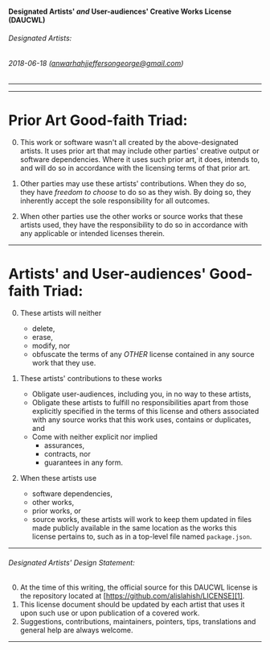 #### Designated  Artists' _and_  User-audiences' Creative Works License (DAUCWL)

###### Designated Artists:
###### 2018-06-18 (anwarhahjjeffersongeorge@gmail.com)

--------------------------------------------
--------------------------------------------
# Prior Art Good-faith Triad:
0. This work or software wasn't all created
by the above-designated artists. It uses
prior art that may include other parties'
creative output or software dependencies.
Where it uses such prior art, it does,
intends to, and will do so in accordance with
the licensing terms of that prior art.

0. Other parties may use these artists'
contributions. When they do so, they have
_freedom to choose_ to do so as they wish.
By doing so, they inherently accept the sole
responsibility for all outcomes.

0. When other parties use the other works or
source works that these artists used,
they have the responsibility to do so in
accordance with any applicable or intended
licenses therein.

--------------------------------------------
# Artists' and User-audiences' Good-faith Triad:
0. These artists will neither
    + delete,
    + erase,
    + modify, nor
    + obfuscate
  the terms of any _OTHER_ license contained
  in any source work that they use. 

0. These artists' contributions
to these works
    + Obligate user-audiences, including you, in
    no way to these artists,
    + Obligate these artists to fulfill no
    responsibilities apart from those
    explicitly specified in the terms of
    this license and others associated
    with any source works that this work uses,
    contains or duplicates, and
    + Come with neither explicit nor implied
      - assurances,
      - contracts, nor
      - guarantees in any form.

0. When these artists use
    + software dependencies,
    + other works,
    + prior works, or
    + source works,
these artists will work to keep them
updated in files made publicly available in
the same location as the works this license
pertains to, such as in a top-level file
named `package.json`.

--------------------------------------------
###### Designated Artists' Design Statement:

0. At the time of this writing,
  the official source for this DAUCWL license
  is the repository located at
  [https://github.com/alislahish/LICENSE][1].
0. This license document should be updated by
  each artist that uses it upon such use or upon
  publication of a covered work.
0. Suggestions, contributions, maintainers,
  pointers, tips, translations and general
  help are always welcome.


--------------------------------------------
[1]: https://github.com/alislahish/LICENSE

